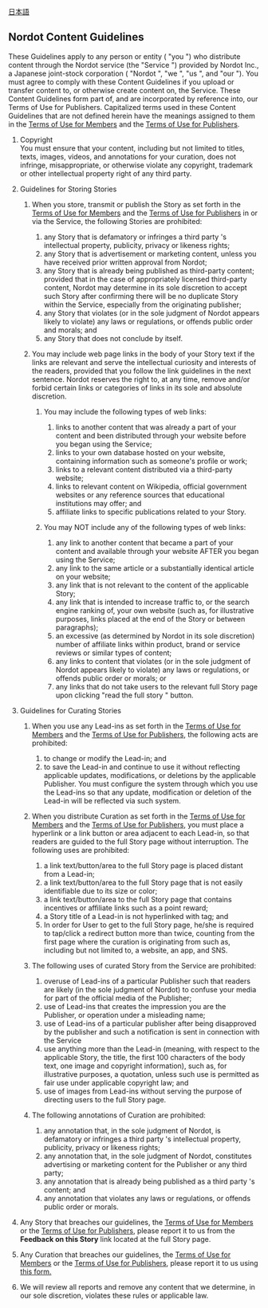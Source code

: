 [日本語](https://github.com/nordot/otherthancode/blob/master/guidelines_ja.md)

## Nordot Content Guidelines
These Guidelines apply to any person or entity ( "you ") who distribute content through the Nordot service (the "Service ") provided by Nordot Inc., a Japanese joint-stock corporation ( "Nordot ", "we ", "us ", and "our "). You must agree to comply with these Content Guidelines if you upload or transfer content to, or otherwise create content on, the Service. These Content Guidelines form part of, and are incorporated by reference into, our Terms of Use for Publishers. Capitalized terms used in these Content Guidelines that are not defined herein have the meanings assigned to them in the [Terms of Use for Members](https://github.com/nordot/otherthancode/blob/master/tou_members_en.md) and the [Terms of Use for Publishers](https://github.com/nordot/otherthancode/blob/master/tou_publishers_en.md).

1. Copyright  
You must ensure that your content, including but not limited to titles, texts, images, videos, and annotations for your curation, does not infringe, misappropriate, or otherwise violate any copyright, trademark or other intellectual property right of any third party.

1. Guidelines for Storing Stories
	1. When you store, transmit or publish the Story as set forth in the [Terms of Use for Members](https://github.com/nordot/otherthancode/blob/master/tou_members_en.md) and the [Terms of Use for Publishers](https://github.com/nordot/otherthancode/blob/master/tou_publishers_en.md) in or via the Service, the following Stories are prohibited:
		1. any Story that is defamatory or infringes a third party 's intellectual property, publicity, privacy or likeness rights;
		1. any Story that is advertisement or marketing content, unless you have received prior written approval from Nordot;
		1. any Story that is already being published as third-party content; provided that in the case of appropriately licensed third-party content, Nordot may determine in its sole discretion to accept such Story after confirming there will be no duplicate Story within the Service, especially from the originating publisher;
		1. any Story that violates (or in the sole judgment of Nordot appears likely to violate) any laws or regulations, or offends public order and morals; and
		1. any Story that does not conclude by itself.

	1. You may include web page links in the body of your Story text if the links are relevant and serve the intellectual curiosity and interests of the readers, provided that you follow the link guidelines in the next sentence. Nordot reserves the right to, at any time, remove and/or forbid certain links or categories of links in its sole and absolute discretion.

		1. You may include the following types of web links:
			1. links to another content that was already a part of your content and been distributed through your website before you began using the Service;
			1. links to your own database hosted on your website, containing information such as someone's profile or work;
			1. links to a relevant content distributed via a third-party website;
			1. links to relevant content on Wikipedia, official government websites or any reference sources that educational institutions may offer; and
			1. affiliate links to specific publications related to your Story.

		1. You may NOT include any of the following types of web links:
			1. any link to another content that became a part of your content and available through your website AFTER you began using the Service;
			1. any link to the same article or a substantially identical article on your website;
			1. any link that is not relevant to the content of the applicable Story;
			1. any link that is intended to increase traffic to, or the search engine ranking of, your own website (such as, for illustrative purposes, links placed at the end of the Story or between paragraphs);
			1. an excessive (as determined by Nordot in its sole discretion) number of affiliate links within product, brand or service reviews or similar types of content;
			1. any links to content that violates (or in the sole judgment of Nordot appears likely to violate) any laws or regulations, or offends public order or morals; or
			1. any links that do not take users to the relevant full Story page upon clicking  "read the full story " button.

1. Guidelines for Curating Stories
	1. When you use any Lead-ins as set forth in the [Terms of Use for Members](https://github.com/nordot/otherthancode/blob/master/tou_members_en.md) and the [Terms of Use for Publishers](https://github.com/nordot/otherthancode/blob/master/tou_publishers_en.md), the following acts are prohibited:
		1. to change or modify the Lead-in; and
		1. to save the Lead-in and continue to use it without reflecting applicable updates, modifications, or deletions by the applicable Publisher. You must configure the system through which you use the Lead-ins so that any update, modification or deletion of the Lead-in will be reflected via such system.

	1. When you distribute Curation as set forth in the [Terms of Use for Members](https://github.com/nordot/otherthancode/blob/master/tou_members_en.md) and the [Terms of Use for Publishers](https://github.com/nordot/otherthancode/blob/master/tou_publishers_en.md), you must place a hyperlink or a link button or area adjacent to each Lead-in, so that readers are guided to the full Story page without interruption. The following uses are prohibited:
		1. a link text/button/area to the full Story page is placed distant from a Lead-in;
		1. a link text/button/area to the full Story page that is not easily identifiable due to its size or color;
		1. a link text/button/area to the full Story page that contains incentives or affiliate links such as a point reward;
		1. a Story title of a Lead-in is not hyperlinked with  <a > tag; and
		1. In order for User to get to the full Story page, he/she is required to tap/click a redirect button more than twice, counting from the first page where the curation is originating from such as, including but not limited to, a website, an app, and SNS.

	1. The following uses of curated Story from the Service are prohibited:
		1. overuse of Lead-ins of a particular Publisher such that readers are likely (in the sole judgment of Nordot) to confuse your media for part of the official media of the Publisher;
		1. use of Lead-ins that creates the impression you are the Publisher, or operation under a misleading name;
		1. use of Lead-ins of a particular publisher after being disapproved by the publisher and such a notification is sent in connection with the Service
		1. use anything more than the Lead-in (meaning, with respect to the applicable Story, the title, the first 100 characters of the body text, one image and copyright information), such as, for illustrative purposes, a quotation, unless such use is permitted as fair use under applicable copyright law; and
		1. use of images from Lead-ins without serving the purpose of directing users to the full Story page.

	1. The following annotations of Curation are prohibited:
		1. any annotation that, in the sole judgment of Nordot, is defamatory or infringes a third party 's intellectual property, publicity, privacy or likeness rights;
		1. any annotation that, in the sole judgment of Nordot, constitutes advertising or marketing content for the Publisher or any third party;
		1. any annotation that is already being published as a third party 's content; and
		1. any annotation that violates any laws or regulations, or offends public order or morals.

1. Any Story that breaches our guidelines, the [Terms of Use for Members](https://github.com/nordot/otherthancode/blob/master/tou_members_en.md) or the [Terms of Use for Publishers](https://github.com/nordot/otherthancode/blob/master/tou_publishers_en.md), please report it to us from the **Feedback on this Story** link located at the full Story page.

1. Any Curation that breaches our guidelines, the [Terms of Use for Members](https://github.com/nordot/otherthancode/blob/master/tou_members_en.md) or the [Terms of Use for Publishers](https://github.com/nordot/otherthancode/blob/master/tou_publishers_en.md), please report it to us using [this form.](https://cms.nordot.jp/inquiry/corp?topic=report)

1. We will review all reports and remove any content that we determine, in our sole discretion, violates these rules or applicable law.
